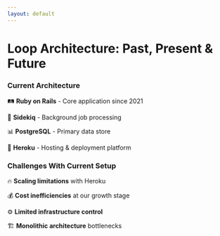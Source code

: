 ```yaml
---
layout: default
---
```


# Loop Architecture: Past, Present & Future

### Current Architecture

🛤️ **Ruby on Rails** - Core application since 2021  

🔄 **Sidekiq** - Background job processing  

📊 **PostgreSQL** - Primary data store  

🚢 **Heroku** - Hosting & deployment platform  


### Challenges With Current Setup

🔥 **Scaling limitations** with Heroku

💰 **Cost inefficiencies** at our growth stage

⚙️ **Limited infrastructure control**

🏗️ **Monolithic architecture** bottlenecks

<!--
**Current Architecture:**
- We're currently running on a traditional Ruby on Rails stack
- The application was built in 2021 and has evolved considerably
- Still primarily monolithic, though we've begun extracting some services
- Fully hosted on Heroku for ease of operations with our small team
- We're PCI DSS compliant, which adds complexity to any infrastructure changes

**Why We're Moving:**
- As transaction volumes grow, we're hitting Heroku's scaling limitations
- Cost structure doesn't make sense at our scale anymore
- Need more granular control over our infrastructure
- Limited ability to optimize for our specific workloads
- Want to move to a more resilient, multi-region architecture

**The Migration Plan:**
- This is a phased approach over the next 9 months
- Payment processing is the first component moving off Heroku
- We'll be deploying to Kubernetes for better scaling and resource utilization
- Temporal is a central component in this new architecture
- Eventually everything will move, but we're being pragmatic about the transition

**Technical Challenges:**
- Maintaining PCI compliance during migration
- Zero downtime requirements for financial services
- Preserving observability across platforms
- Managing the complexity of a hybrid deployment

## Timing: 90 seconds
-->
